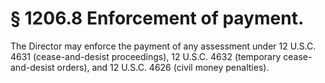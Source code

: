 # § 1206.8   Enforcement of payment.

The Director may enforce the payment of any assessment under 12 U.S.C. 4631 (cease-and-desist proceedings), 12 U.S.C. 4632 (temporary cease-and-desist orders), and 12 U.S.C. 4626 (civil money penalties).




